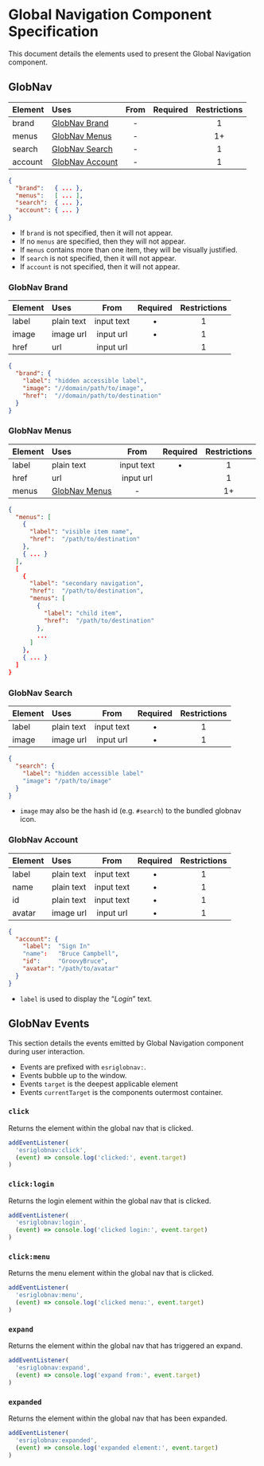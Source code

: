 # Global Navigation Component Specification

This document details the elements used to present the Global Navigation component.

## GlobNav

| Element | Uses | From | Required | Restrictions |
|:------- |:---- |:----:|:--------:|:------------:|
| brand   | [GlobNav Brand]   | - | | 1  |
| menus   | [GlobNav Menus]   | - | | 1+ |
| search  | [GlobNav Search]  | - | | 1  |
| account | [GlobNav Account] | - | | 1  |

```json
{
  "brand":   { ... },
  "menus":   [ ... ],
  "search":  { ... },
  "account": { ... }
}
```

- If `brand` is not specified, then it will not appear.
- If no `menus` are specified, then they will not appear.
- If `menus` contains more than one item, they will be visually justified.
- If `search` is not specified, then it will not appear.
- If `account` is not specified, then it will not appear.

### GlobNav Brand

| Element | Uses | From | Required | Restrictions |
|:------- |:---- |:----:|:--------:|:------------:|
| label | plain text | input text | • | 1 |
| image | image url  | input url  | • | 1 |
| href  | url        | input url  | | 1 |

```json
{
  "brand": {
    "label": "hidden accessible label",
    "image": "//domain/path/to/image",
    "href":  "//domain/path/to/destination"
  }
}
```

### GlobNav Menus

| Element | Uses | From | Required | Restrictions |
|:------- |:---- |:----:|:--------:|:------------:|
| label | plain text      | input text | • | 1  |
| href  | url             | input url  |   | 1  |
| menus | [GlobNav Menus] | -          |   | 1+ | 

```json
{
  "menus": [
    {
      "label": "visible item name",
      "href":  "/path/to/destination"
    },
    { ... }
  ],
  [
    {
      "label": "secondary navigation",
      "href":  "/path/to/destination",
      "menus": [
        {
          "label": "child item",
          "href":  "/path/to/destination"
        },
        ...
      ]
    },
    { ... }
  ]
}
```

### GlobNav Search

| Element | Uses | From | Required | Restrictions |
|:------- |:---- |:----:|:--------:|:------------:|
| label | plain text | input text | • | 1 |
| image | image url  | input url  | • | 1 |

```json
{
  "search": {
    "label": "hidden accessible label"
    "image": "/path/to/image"
  }
}
```

- `image` may also be the hash id (e.g. `#search`) to the bundled globnav icon.

### GlobNav Account

| Element | Uses | From | Required | Restrictions |
|:------- |:---- |:----:|:--------:|:------------:|
| label  | plain text | input text | • | 1 |
| name   | plain text | input text | • | 1 |
| id     | plain text | input text | • | 1 |
| avatar | image url  | input url  | • | 1 |

```json
{
  "account": {
    "label":  "Sign In"
    "name":   "Bruce Campbell",
    "id":     "GroovyBruce",
    "avatar": "/path/to/avatar"
  }
}
```

- `label` is used to display the “*Login*” text.

## GlobNav Events

This section details the events emitted by Global Navigation component during user interaction.

- Events are prefixed with `esriglobnav:`.
- Events bubble up to the window.
- Events `target` is the deepest applicable element
- Events `currentTarget` is the components outermost container.

### `click`

Returns the element within the global nav that is clicked.

```js
addEventListener(
  'esriglobnav:click',
  (event) => console.log('clicked:', event.target)
)
```

### `click:login`

Returns the login element within the global nav that is clicked.

```js
addEventListener(
  'esriglobnav:login',
  (event) => console.log('clicked login:', event.target)
)
```

### `click:menu`

Returns the menu element within the global nav that is clicked.

```js
addEventListener(
  'esriglobnav:menu',
  (event) => console.log('clicked menu:', event.target)
)
```

### `expand`

Returns the element within the global nav that has triggered an expand.

```js
addEventListener(
  'esriglobnav:expand',
  (event) => console.log('expand from:', event.target)
)
```

### `expanded`

Returns the element within the global nav that has been expanded.

```js
addEventListener(
  'esriglobnav:expanded',
  (event) => console.log('expanded element:', event.target)
)
```

[GlobNav]: #globnav
[GlobNav Brand]: #globnav-brand
[GlobNav Menus]: #globnav-menus
[GlobNav Search]: #globnav-search
[GlobNav Account]: #globnav-account
